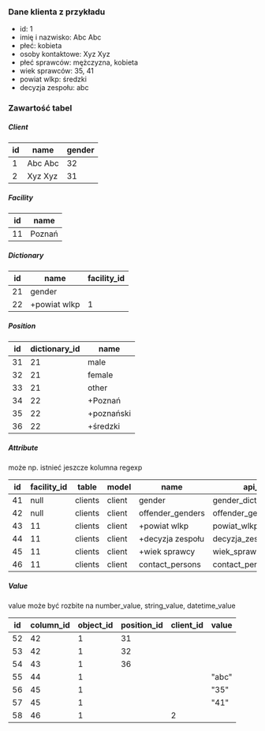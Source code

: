 ### Dane klienta z przykładu

- id: 1
- imię i nazwisko: Abc Abc
- płeć: kobieta
- osoby kontaktowe: Xyz Xyz
- płeć sprawców: mężczyzna, kobieta
- wiek sprawców: 35, 41
- powiat wlkp: średzki
- decyzja zespołu: abc

### Zawartość tabel

##### Client

| id | name    | gender |
|----|---------|--------|
| 1  | Abc Abc | 32     |
| 2  | Xyz Xyz | 31     |

##### Facility

| id | name   |
|----|--------|
| 11 | Poznań |

##### Dictionary

| id | name         | facility_id |
|----|--------------|-------------|
| 21 | gender       |             |
| 22 | +powiat wlkp | 1           |

##### Position

| id | dictionary_id | name       |
|----|---------------|------------|
| 31 | 21            | male       |
| 32 | 21            | female     |
| 33 | 21            | other      |
| 34 | 22            | +Poznań    |
| 35 | 22            | +poznański |
| 36 | 22            | +średzki   |

##### Attribute

może np. istnieć jeszcze kolumna regexp

| id | facility_id | table   | model  | name             | api_name                  | type     | dictionary_id | default_order | is_multi_value | requirement_level |
|----|-------------|---------|--------|------------------|---------------------------|----------|---------------|---------------|----------------|-------------------|
| 41 | null        | clients | client | gender           | gender_dict_id            | dict     | 21            | 1             | null           | recommended       |
| 42 | null        | clients | client | offender_genders | offender_genders_dict_ids | dict     | 21            | 3             | true           | empty             |
| 43 | 11          | clients | client | +powiat wlkp     | powiat_wlkp_c25b_dict_id  | dict     | 22            | 5             | false          | recommended       |
| 44 | 11          | clients | client | +decyzja zespołu | decyzja_zespolu_d2b4      | string   |               | 6             | false          | empty             |
| 45 | 11          | clients | client | +wiek sprawcy    | wiek_sprawcy_d5c1         | decimal0 |               | 4             | true           | empty             |
| 46 | 11          | clients | client | contact_persons  | contact_persons_ids       | clients  |               | 2             | true           | optional          |

##### Value

value może być rozbite na number_value, string_value, datetime_value

| id | column_id | object_id | position_id | client_id | value |
|----|-----------|-----------|-------------|-----------|-------|
| 52 | 42        | 1         | 31          |           |       |
| 53 | 42        | 1         | 32          |           |       |
| 54 | 43        | 1         | 36          |           |       |
| 55 | 44        | 1         |             |           | "abc" |
| 56 | 45        | 1         |             |           | "35"  |
| 57 | 45        | 1         |             |           | "41"  |
| 58 | 46        | 1         |             | 2         |       |
